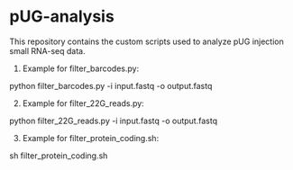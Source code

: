 # pUG-analysis

This repository contains the custom scripts used to analyze pUG injection small RNA-seq data.

1) Example for filter_barcodes.py:

  python filter_barcodes.py -i input.fastq -o output.fastq

2) Example for filter_22G_reads.py:

  python filter_22G_reads.py -i input.fastq -o output.fastq

3) Example for filter_protein_coding.sh:

  sh filter_protein_coding.sh
